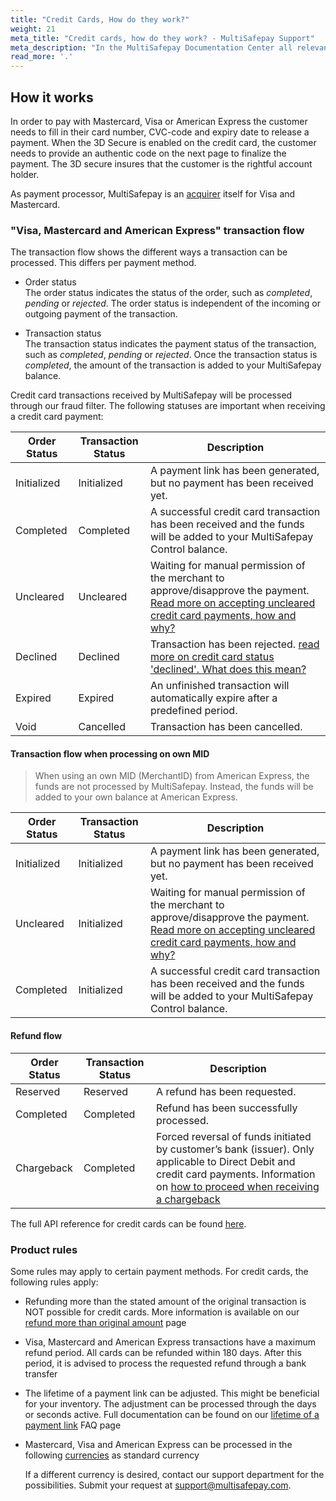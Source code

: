 ```yaml
---
title: "Credit Cards, How do they work?"
weight: 21
meta_title: "Credit cards, how do they work? - MultiSafepay Support"
meta_description: "In the MultiSafepay Documentation Center all relevant information regarding our Plugins and API. As well as Support pages for Payment Method, Tools and General Questions. You can also find the contact details of our Support Team and Integration Team."
read_more: '.'
---
```

## How it works
In order to pay with Mastercard, Visa or American Express the customer needs to fill in their card number, CVC-code and expiry date to release a payment. When the 3D Secure is enabled on the credit card, the customer needs to provide an authentic code on the next page to finalize the payment. The 3D secure insures that the customer is the rightful account holder.

As payment processor, MultiSafepay is an [acquirer](/faq/getting-started/glossary/#acquirer) itself for Visa and Mastercard.

### "Visa, Mastercard and American Express" transaction flow
The transaction flow shows the different ways a transaction can be processed. This differs per payment method.

* Order status      
The order status indicates the status of the order, such as _completed_, _pending_ or _rejected_. The order status is independent of the incoming or outgoing payment of the transaction.

* Transaction status       
The transaction status indicates the payment status of the transaction, such as _completed_, _pending_ or _rejected_. Once the transaction status is _completed_, the amount of the transaction is added to your MultiSafepay balance.

Credit card transactions received by MultiSafepay will be processed through our fraud filter. The following statuses are important when receiving a credit card payment:

| Order Status                      | Transaction Status      | Description |
|--------------------------------|-----------|-----------------------------------------------------------------------------------------|
| Initialized | Initialized | A payment link has been generated, but no payment has been received yet.  | 
| Completed   | Completed   | A successful credit card  transaction has been received and the funds will be added to your MultiSafepay Control balance.   | 
| Uncleared   | Uncleared   |  Waiting for manual permission of the merchant to approve/disapprove the payment. [Read more on accepting uncleared credit card payments, how and why?](/faq/risk-and-fraud/how-to-accept-an-uncleared-transaction/)  | 
| Declined    | Declined    | Transaction has been rejected. [read more on credit card status 'declined'. What does this mean?](/payment-methods/creditcards/creditcard-status-declined-what-does-this-mean-/) | 
| Expired     | Expired     | An unfinished transaction will automatically expire after a predefined period.  | 
| Void        | Cancelled    | Transaction has been cancelled.   | 


#### Transaction flow when processing on own MID 
> When using an own MID (MerchantID) from American Express, the funds are not processed by MultiSafepay. Instead, the funds will be added to your own balance at American Express.


| Order Status                      | Transaction Status      | Description |
|--------------------------------|-----------|-----------------------------------------------------------------------------------------|
| Initialized | Initialized | A payment link has been generated, but no payment has been received yet.  | 
| Uncleared   | Initialized | Waiting for manual permission of the merchant to approve/disapprove the payment. [Read more on accepting uncleared credit card payments, how and why?](/faq/risk-and-fraud/how-to-accept-an-uncleared-transaction/)  | 
| Completed   | Initialized | A successful credit card  transaction has been received and the funds will be added to your MultiSafepay Control balance.   | 


#### Refund flow

| Order Status                      | Transaction Status      | Description |
|--------------------------------|-----------|-----------------------------------------------------------------------------------------|
| Reserved       | Reserved    | A refund has been requested. | 
| Completed      | Completed   | Refund has been successfully processed.  | 
| Chargeback     | Completed   | Forced reversal of funds initiated by customer’s bank (issuer). Only applicable to Direct Debit and credit card payments. Information on [how to proceed when receiving a chargeback](/payment-methods/creditcards/what-is-a-chargeback/)         |               

The full API reference for credit cards can be found [here](/api/#credit-cards).

### Product rules
Some rules may apply to certain payment methods. For credit cards, the following rules apply:

* Refunding more than the stated amount of the original transaction is NOT possible for credit cards. More information is available on our [refund more than original amount](/faq/finance/refund-more-than-original-amount/) page

* Visa, Mastercard and American Express transactions have a maximum refund period. All cards can be refunded within 180 days. After this period, it is advised to process the requested refund through a bank transfer

* The lifetime of a payment link can be adjusted. This might be beneficial for your inventory. The adjustment can be processed through the days or seconds active. Full documentation can be found on our [lifetime of a payment link](/faq/api/lifetime-of-a-payment-link/) FAQ page

* Mastercard, Visa and American Express can be processed in the following [currencies](/faq/general/which-currencies-are-supported-by-multisafepay/) as standard currency 


    If a different currency is desired, contact our support department for the possibilities. Submit your request at <support@multisafepay.com>.
